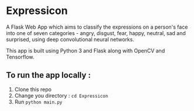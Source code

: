 # Expressicon
A Flask Web App which aims to classify the expressions on a person's face into one of seven categories - angry, disgust, fear, happy, neutral, sad and surprised, using deep convolutional neural networks. 

This app is built using Python 3 and Flask along with OpenCV and Tensorflow.

## To run the app locally :

1. Clone this repo
2. Change you directory : `cd Expressicon`
3. Run `python main.py`
